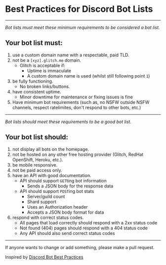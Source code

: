 # Best Practices for Discord Bot Lists

---

*Bot lists must meet these minimum requirements to be considered a bot list.*

## Your bot list must:

1. use a custom domain name with a respectable, paid TLD.
2. not be a `[xyz].glitch.me` domain.
   - Glitch is acceptable if:
      - Uptime is immaculate
      - A custom domain name is used (whilst still following point `1`)
3. be fully functioning.
   - No broken links/buttons.
4. have consistent uptime.
   - Minor downtime for maintenance or fixing issues is fine
5. Have minimum bot requirements (such as, no NSFW outside NSFW channels, respect ratelimites, don't respond to other bots, etc.)

---

*Bot lists should meet these requirements to be a good bot list.*

## Your bot list should:

1. not display all bots on the homepage.
2. not be hosted on any other free hosting provider (Glitch, RedHat OpenShift, Heroku, etc.).
3. be mobile responsive.
4. not be paid access only.
5. have an API with good documentation.
   - API should support `GET`ting bot information
      - Sends a JSON body for the response data
   - API should support `POST`ing bot stats
      - Server/guild count
      - Shard support
      - Uses an Authorization header
      - Accepts a JSON body format for data
6. respond with correct status codes.
   - All pages that load correctly should respond with a 2xx status code
   - Not found (404) pages should respond with a 404 status code
   - Any API should also send correct status codes

---

If anyone wants to change or add something, please make a pull request.

Inspired by [Discord Bot Best Practices](https://github.com/meew0/discord-bot-best-practices)
